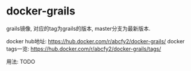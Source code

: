 # docker-grails
grails镜像, 对应的tag为grails的版本, master分支为最新版本.

docker hub地址: https://hub.docker.com/r/abcfy2/docker-grails/
docker tags一览: https://hub.docker.com/r/abcfy2/docker-grails/tags/

用法: TODO
